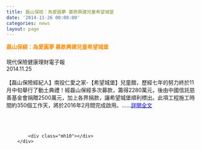```yaml
---
title: 磊山保經：為愛圓夢 募款興建兒童希望城堡
date: '2014-11-26 00:00:00'
categories: news
layout: page
---
```


<div class="text">
			<div>
	<div>
		<span style="color:#ff8c00;"><span style="font-size:14px;"><strong>磊山保經：為愛圓夢 募款興建兒童希望城堡</strong></span></span></div>
	<div>
		　</div>
	<div>
		現代保險健康理財電子報</div>
	<div>
		2014.11.25</div>
	<div>
		&nbsp;</div>
	<div>
		【磊山保險經紀人】南投仁愛之家-【希望城堡】兒童館，歷經七年的努力終於11月中旬舉行了動土典禮！經磊山保經多次募款，籌得2280萬元，後由中國信託慈善基金會捐贈2500萬元，加上各界捐款，讓希望城堡順利標出。此項工程施工時間約350個工作天，將於2016年2月間完成啟用。......<a href="http://www.rmim.com.tw/newsletter/newsletter/201411/2014112506.htm"><span style="color:#0000ff;">詳閱全文</span></a></div>
	<div>
		&nbsp;</div>
	<div>
		&nbsp;</div>
</div>
<div>
	&nbsp;</div>

			<div class="mh10"></div>
		</div>